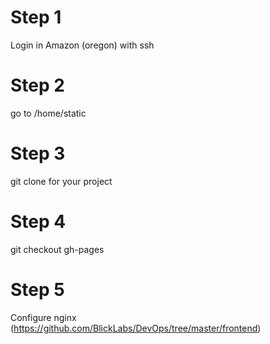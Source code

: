 # Step 1
Login in Amazon (oregon) with ssh

# Step 2
go to /home/static

# Step 3
git clone for your project

# Step 4

git checkout gh-pages

# Step 5

Configure nginx (https://github.com/BlickLabs/DevOps/tree/master/frontend)

